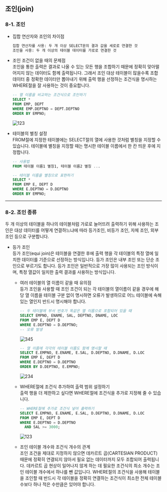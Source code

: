 ## 조인(join)
### 8-1. 조인
- 집합 연산자와 조인의 차이점<br>
  ```SQL
  집합 연산자를 사용: 두 개 이상 SELECT문의 결과 값을 세로로 연결한 것
  조인을 사용: 두 개 이상의 테이블 데이터를 가로로 연결한 것
  ```

- 조인 조건이 없을 때의 문제점<br>
  조인을 통한 출력은 결과로 나올 수 있는 모든 행을 조합하기 때문에 정확히 맞아떨어지지 않는 데이터도 함께 출력됩니다.
  그래서 조인 대상 테이블이 많을수록 조합 데이터 중 정확한 데이터만 뽑아내기 위해 출력 행을 선정하는 조건식을 명시하는 WHERE절을 잘 사용하는 것이 중요합니다.

  ```SQL
  -- 열 이름을 비교하는 조건식으로 조인하기
  SELECT *
  FROM EMP, DEPT
  WHERE EMP.DEPTNO = DEPT.DEPTNO
  ORDER BY EMPNO;
  ```

  ![123](https://github.com/hilim9/sql_study/assets/134352560/34d95a4f-be68-4dc3-98b4-038ba9f61575)

- 테이블의 별칭 설정<br>
  FROM절에 지정한 테이블에는 SELECT절의 열에 사용한 것처럼 별칭을 지정할 수 있습니다.
  테이블에 별칭을 지정할 때는 명시한 테이블 이름에서 한 칸 띄운 후에 지정합니다.
  ```SQL
  -- 사용법
  FROM 테이블 이름1 별칭1, 테이블 이름2 별칭 ...
  ```

  ```SQL
  -- 테이블 이름을 별칭으로 표현하기
  SELECT *
  FROM EMP E, DEPT D
  WHERE E.DEPTNO = D.DEPTNO
  ORDER BY EMPNO;
  ```
---
### 8-2. 조인 종류
두 개 이상의 테이블을 하나의 테이블처럼 가로로 늘어뜨려 출력하기 위해 사용하는 조인은 
대상 데이터를 어떻게 연결하느냐에 따라 등가조인, 비등가 조인, 자체 조인, 외부 조인 등으로 구분합니다.

- 등가 조인<br>
  등가 조인(equi join)은 테이블을 연결한 후에 출력 행을 각 테이블의 특정 열에 일치한 데이터를 기준으로 선정하는 방식입니다.
  등가 조인은 내부 조인 또는 단순 조인으로 부르기도 합니다.
  등가 조인은 일반적으로 가장 많이 사용되는 조인 방식이며, 특정 열값이 일치한 출력 결과를 사용하는 방식입니다.

  - 여러 테이블의 열 이름이 같을 때 유의점<br>
    등가 조인을 사용할 때 조인 조건이 되는 각 테이블의 열이름이 같을 경우에 해당 열 이름을 테이블 구분 없이 명시하면 오류가 발생하므로
    어느 테이블에 속해 있는 열인지 반드시 명시해야 합니다.

    ```SQL
    -- 두 테이블에 부서 번호가 똑같은 열 이름으로 포함되어 있을 때    
    SELECT EMPNO, ENAME, SAL, DEPTNO, DNAME, LOC
    FROM EMP E, DEPT D
    WHERE E.DEPTNO = D.DEPTNO;
    -- 오류 발생
    ```
    ![345](https://github.com/hilim9/sql_study/assets/134352560/19b96e9e-b013-4d07-a6d9-51df7a8c068e)

    ```SQL
    -- 열 이름에 각각의 테이블 이름도 함께 명시할 때
    SELECT E.EMPNO, E.ENAME, E.SAL, D.DEPTNO, D.DNAME, D.LOC
    FROM EMP E, DEPT D
    WHERE E.DEPTNO = D.DEPTNO
    ORDER BY D.DEPTNO, E.EMPNO;
    ```
    ![234](https://github.com/hilim9/sql_study/assets/134352560/408b24db-9335-456d-92c5-b03d2b73d9f4)


  - WHERE절에 조건식 추가하여 출력 범위 설정하기<br>
    출력 행을 더 제한하고 싶다면 WHERE절에 조건식을 추가로 지정해 줄 수 있습니다.
    ```SQL
    -- WHERE절에 추가로 조건식 넣어 출력하기
    SELECT E.EMPNO, E.ENAME, E.SAL, D.DEPTNO, D.DNAME, D.LOC
    FROM EMP E, DEPT D
    WHERE E.DEPTNO = D.DEPTNO
      AND SAL >= 3000;
    ```
    ![123](https://github.com/hilim9/sql_study/assets/134352560/2dc37c9b-692b-4efe-a259-3a091bffd055)

  - 조인 테이블 개수와 조건식 개수의 관계<br>
    조인 조건을 제대로 지정하지 않으면 데카르트 곱(CARTESIAN PRODUCT) 때문에 정확히 연결되지 않아서 필요 없는 데이터까지 모두 조합되어 출력됩니다.
    데카르트 곱 현상이 일어나지 않게 하는 데 필요한 조건식의 최소 개수는 조인 테이블 개수에서 하나를 뺀 값입니다.
    WHERE절의 조건식을 사용해 테이블을 조인할 때 반드시 각 테이블을 정확히 연결하는 조건식이 최소한 전체 테이블 수보다 하나 적은 수만큼은 있어야 합니다.
  
